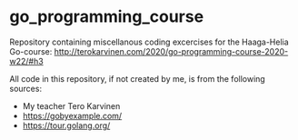 # go_programming_course
Repository containing miscellanous coding excercises for the Haaga-Helia Go-course: http://terokarvinen.com/2020/go-programming-course-2020-w22/#h3

All code in this repository, if not created by me, is from the following sources:
- My teacher Tero Karvinen
- https://gobyexample.com/
- https://tour.golang.org/

